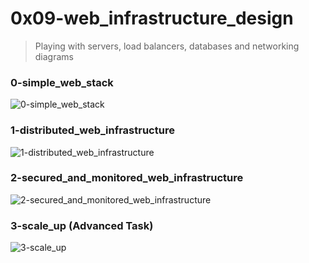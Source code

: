 # 0x09-web_infrastructure_design
> Playing with servers, load balancers, databases and networking diagrams

### 0-simple_web_stack

![0-simple_web_stack](https://i.imgur.com/WCUcyzn.png)


### 1-distributed_web_infrastructure

![1-distributed_web_infrastructure](https://i.imgur.com/uzf4Yz6.png)


### 2-secured_and_monitored_web_infrastructure

![2-secured_and_monitored_web_infrastructure](https://i.imgur.com/9sKfL1t.png)


### 3-scale_up (Advanced Task)

![3-scale_up](https://i.imgur.com/1CtCS99.png)
